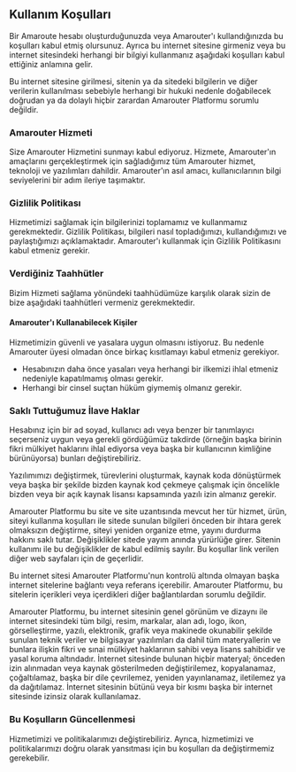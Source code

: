## Kullanım Koşulları

Bir Amaroute hesabı oluşturduğunuzda veya Amarouter'ı kullandığınızda bu koşulları kabul etmiş olursunuz. Ayrıca bu internet sitesine girmeniz veya bu internet sitesindeki herhangi bir bilgiyi kullanmanız aşağıdaki koşulları kabul ettiğiniz anlamına gelir.

Bu internet sitesine girilmesi, sitenin ya da sitedeki bilgilerin ve diğer verilerin kullanılması sebebiyle herhangi bir hukuki nedenle doğabilecek doğrudan ya da dolaylı hiçbir zarardan Amarouter Platformu sorumlu değildir.

### Amarouter Hizmeti

Size Amarouter Hizmetini sunmayı kabul ediyoruz. Hizmete, Amarouter'ın amaçlarını gerçekleştirmek için sağladığımız tüm Amarouter hizmet, teknoloji ve yazılımları dahildir. Amarouter'ın asıl amacı, kullanıcılarının bilgi seviyelerini bir adım ileriye taşımaktır.


### Gizlilik Politikası

Hizmetimizi sağlamak için bilgilerinizi toplamamız ve kullanmamız gerekmektedir. Gizlilik Politikası, bilgileri nasıl topladığımızı, kullandığımızı ve paylaştığımızı açıklamaktadır. Amarouter'ı kullanmak için Gizlilik Politikasını kabul etmeniz gerekir.

### Verdiğiniz Taahhütler

Bizim Hizmeti sağlama yönündeki taahhüdümüze karşılık olarak sizin de bize aşağıdaki taahhütleri vermeniz gerekmektedir.

#### __Amarouter'ı Kullanabilecek Kişiler__

Hizmetimizin güvenli ve yasalara uygun olmasını istiyoruz. Bu nedenle Amarouter üyesi olmadan önce birkaç kısıtlamayı kabul etmeniz gerekiyor.

- Hesabınızın daha önce yasaları veya herhangi bir ilkemizi ihlal etmeniz nedeniyle kapatılmamış olması gerekir.
- Herhangi bir cinsel suçtan hüküm giymemiş olmanız gerekir.

### Saklı Tuttuğumuz İlave Haklar

Hesabınız için bir ad soyad, kullanıcı adı veya benzer bir tanımlayıcı seçerseniz uygun veya gerekli gördüğümüz takdirde (örneğin başka birinin fikri mülkiyet haklarını ihlal ediyorsa veya başka bir kullanıcının kimliğine bürünüyorsa) bunları değiştirebiliriz.

Yazılımımızı değiştirmek, türevlerini oluşturmak, kaynak koda dönüştürmek veya başka bir şekilde bizden kaynak kod çekmeye çalışmak için öncelikle bizden veya bir açık kaynak lisansı kapsamında yazılı izin almanız gerekir.

Amarouter Platformu bu site ve site uzantısında mevcut her tür hizmet, ürün, siteyi kullanma koşulları ile sitede sunulan bilgileri önceden bir ihtara gerek olmaksızın değiştirme, siteyi yeniden organize etme, yayını durdurma hakkını saklı tutar. Değişiklikler sitede yayım anında yürürlüğe girer. Sitenin kullanımı ile bu değişiklikler de kabul edilmiş sayılır. Bu koşullar link verilen diğer web sayfaları için de geçerlidir.

Bu internet sitesi Amarouter Platformu'nun kontrolü altında olmayan başka internet sitelerine bağlantı veya referans içerebilir. Amarouter Platformu, bu sitelerin içerikleri veya içerdikleri diğer bağlantılardan sorumlu değildir.

Amarouter Platformu, bu internet sitesinin genel görünüm ve dizaynı ile internet sitesindeki tüm bilgi, resim, markalar, alan adı, logo, ikon, görselleştirme, yazılı, elektronik, grafik veya makinede okunabilir şekilde sunulan teknik veriler ve bilgisayar yazılımları da dahil tüm materyallerin ve bunlara ilişkin fikri ve sınai mülkiyet haklarının sahibi veya lisans sahibidir ve yasal koruma altındadır. İnternet sitesinde bulunan hiçbir materyal; önceden izin alınmadan veya kaynak gösterilmeden değiştirilemez, kopyalanamaz, çoğaltılamaz, başka bir dile çevrilemez, yeniden yayınlanamaz, iletilemez ya da dağıtılamaz. İnternet sitesinin bütünü veya bir kısmı başka bir internet sitesinde izinsiz olarak kullanılamaz.

### Bu Koşulların Güncellenmesi

Hizmetimizi ve politikalarımızı değiştirebiliriz. Ayrıca, hizmetimizi ve politikalarımızı doğru olarak yansıtması için bu koşulları da değiştirmemiz gerekebilir.